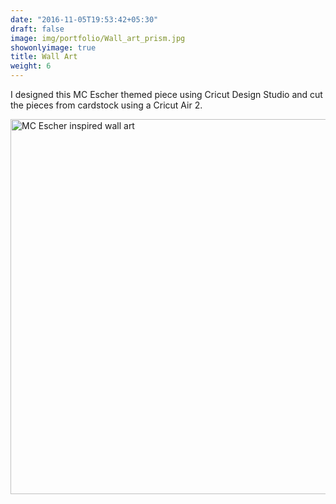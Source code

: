 ```yaml
---
date: "2016-11-05T19:53:42+05:30"
draft: false
image: img/portfolio/Wall_art_prism.jpg
showonlyimage: true
title: Wall Art 
weight: 6
---
```


I designed this MC Escher themed piece using Cricut Design Studio and cut the pieces from cardstock using a Cricut Air 2. 

<img src="/portfolio/MC_Escher_files/Wall_art_prism.jpg" alt="MC Escher inspired wall art" width="600px" height="600px"/>
<!--more-->

 
